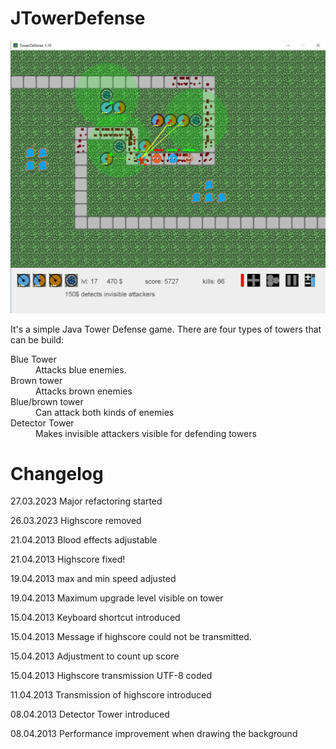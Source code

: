 # JTowerDefense

![JTowerDefense](screenshots/JTowerDefense.png)

It's a simple Java Tower Defense game. There are four types of towers that can be build:
<dl>
    <dt>Blue Tower</dt>
    <dd>Attacks blue enemies.</dd>
    <dt>Brown tower</dt>
    <dd>Attacks brown enemies</dd>
    <dt>Blue/brown tower</dt>
    <dd>Can attack both kinds of enemies</dd>
    <dt>Detector Tower</dt>
    <dd>Makes invisible attackers visible for defending towers</dd>
</dl>


# Changelog

27.03.2023 Major refactoring started

26.03.2023 Highscore removed

21.04.2013 Blood effects adjustable

21.04.2013 Highscore fixed!

19.04.2013 max and min speed adjusted

19.04.2013 Maximum upgrade level visible on tower

15.04.2013 Keyboard shortcut introduced

15.04.2013 Message if highscore could not be transmitted.

15.04.2013 Adjustment to count up score

15.04.2013 Highscore transmission UTF-8 coded

11.04.2013 Transmission of highscore introduced

08.04.2013 Detector Tower introduced

08.04.2013 Performance improvement when drawing the background